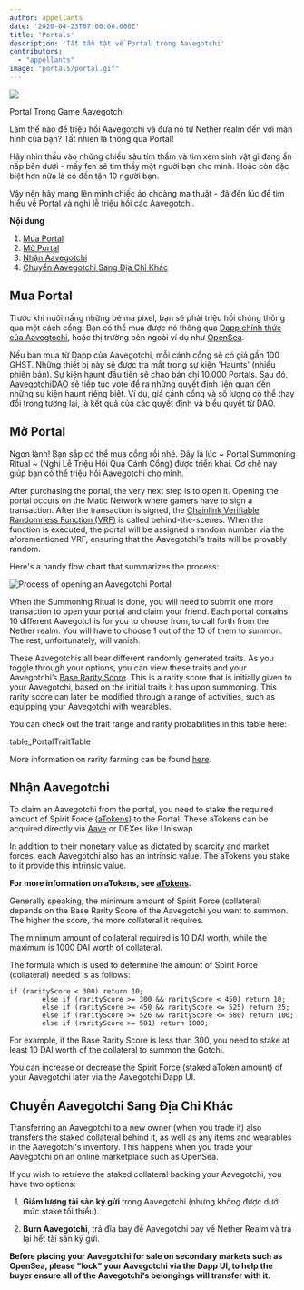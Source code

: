 ```yaml
---
author: appellants
date: '2020-04-23T07:00:00.000Z'
title: 'Portals'
description: 'Tất tần tật về Portal trong Aavegotchi'
contributors:
  - "appellants"
image: "portals/portal.gif"
---
```


<div class="headerImageContainer">
<img class="headerImage" src="/portals/portal.gif">
<p class="headerImageText">Portal Trong Game Aavegotchi</p>
</div>

Làm thế nào để triệu hồi Aavegotchi và đưa nó từ Nether realm đến với màn hình của bạn? Tất nhien là thông qua Portal!

Hãy nhìn thấu vào những chiều sâu tím thẩm và tìm xem sinh vật gì đang ẩn nấp bên dưới - mấy fen sẽ tìm thấy một người bạn cho mình. Hoặc còn đặc biệt hơn nữa là có đến tận 10 người bạn.

Vậy nên hãy mang lên mình chiếc áo choàng ma thuật - đã đến lúc để tìm hiểu về Portal và nghi lễ triệu hồi các Aavegotchi. 

<div class="contentsBox">

**Nội dung**

<ol>
<li><a href=#buying-a-portal>Mua Portal</a></li>
<li><a href=#opening-your-portal>Mở Portal</a></li>
<li><a href=#claiming-an-aavegotchi>Nhận Aavegotchi</a></li>
<li><a href=#transferring-your-aavegotchi>Chuyển Aavegotchi Sang Địa Chỉ Khác</a></li>
</ol>

</div>

## Mua Portal

Trước khi nuôi nấng những bé ma pixel, bạn sẽ phải triệu hồi chúng thông qua một cách cổng. Bạn có thể mua được nó thông qua [Dapp chính thức của Aavegtochi](https://aavegotchi.com/buy-portal), hoặc thị trường bên ngoài ví dụ như [OpenSea](https://opensea.io/).

Nếu bạn mua từ Dapp của Aavegotchi, mỗi cánh cổng sẽ có giá gần 100 GHST. Những thiết bị này sẽ được tra mắt trong sự kiện 'Haunts' (nhiều phiên bản). Sự kiện haunt đầu tiên sẽ chào bán chỉ 10.000 Portals. Sau đó, [AavegotchiDAO](/dao) sẽ tiếp tục vote để ra những quyết định liên quan đến những sự kiện haunt riêng biệt. Ví dụ, giá cánh cổng và số lượng có thể thay đổi trong tương lai, là kết quả của các quyết định và biểu quyết từ DAO.


## Mở Portal

Ngon lành! Bạn sắp có thể mua cổng rồi nhé. Đây là lúc ~ Portal Summoning Ritual ~ (Nghi Lễ Triệu Hồi Qua Cánh Cổng) được triển khai. Cơ chế này giúp bạn có thể triệu hồi Aavegotchi cho mình.

After purchasing the portal, the very next step is to open it. Opening the portal occurs on the Matic Network where gamers have to sign a transaction. After the transaction is signed, the [Chainlink Verifiable Randomness Function (VRF)](https://blog.chain.link/verifiable-random-functions-vrf-random-number-generation-rng-feature/) is called behind-the-scenes. When the function is executed, the portal will be assigned a random number via the aforementioned VRF, ensuring that the Aavegotchi's traits will be provably random.

Here's a handy flow chart that summarizes the process:

<img class = "bodyImage" src = "/portals/opening-an-aavegotchi-portal.png" alt = "Process of opening an Aavegotchi Portal" />

When the Summoning Ritual is done, you will need to submit one more transaction to open your portal and claim your friend. Each portal contains 10 different Aavegotchis for you to choose from, to call forth from the Nether realm. You will have to choose 1 out of the 10 of them to summon. The rest, unfortunately, will vanish.

These Aavegotchis all bear different randomly generated traits. As you toggle through your options, you can view these traits and your Aavegotchi’s [Base Rarity Score](/rarity-farming#base-rarity-score). This is a rarity score that is initially given to your Aavegotchi, based on the initial traits it has upon summoning. This rarity score can later be modified through a range of activities, such as equipping your Aavegotchi with wearables.


You can check out the trait range and rarity probabilities in this table here:

table_PortalTraitTable


More information on rarity farming can be found [here](/rarity-farming).


## Nhận Aavegotchi

To claim an Aavegotchi from the portal, you need to stake the required amount of Spirit Force ([aTokens](/atokens)) to the Portal. These aTokens can be acquired directly via [Aave](https://aave.com/) or DEXes like Uniswap.

In addition to their monetary value as dictated by scarcity and market forces, each Aavegotchi also has an intrinsic value. The aTokens you stake to it provide this intrinsic value.

**For more information on aTokens, see [aTokens](/atokens).**

Generally speaking, the minimum amount of Spirit Force (collateral) depends on the Base Rarity Score of the Aavegotchi you want to summon. The higher the score, the more collateral it requires.

The minimum amount of collateral required is 10 DAI worth, while the maximum is 1000 DAI worth of collateral.

The formula which is used to determine the amount of Spirit Force (collateral) needed is as follows:

```
if (rarityScore < 300) return 10;
        else if (rarityScore >= 300 && rarityScore < 450) return 10;
        else if (rarityScore >= 450 && rarityScore <= 525) return 25;
        else if (rarityScore >= 526 && rarityScore <= 580) return 100;
        else if (rarityScore >= 581) return 1000;
```

For example, if the Base Rarity Score is less than 300, you need to stake at least 10 DAI worth of the collateral to summon the Gotchi.

You can increase or decrease the Spirit Force (staked aToken amount) of your Aavegotchi later via the Aavegotchi Dapp UI.


## Chuyển Aavegotchi Sang Địa Chỉ Khác

Transferring an Aavegotchi to a new owner (when you trade it) also transfers the staked collateral behind it, as well as any items and wearables in the Aavegotchi's inventory. This happens when you trade your Aavegotchi on an online marketplace such as OpenSea.

If you wish to retrieve the staked collateral backing your Aavegotchi, you have two options:

1. **Giảm lượng tài sản ký gửi** trong Aavegotchi (nhưng không được dưới mức stake tối thiểu).

2. **Burn Aavegotchi**, trả đĩa bay để Aavegotchi bay về Nether Realm và trả lại hết tài sản ký gửi.

**Before placing your Aavegotchi for sale on secondary markets such as OpenSea, please "lock" your Aavegotchi via the Dapp UI, to help the buyer ensure all of the Aavegotchi's belongings will transfer with it.**




